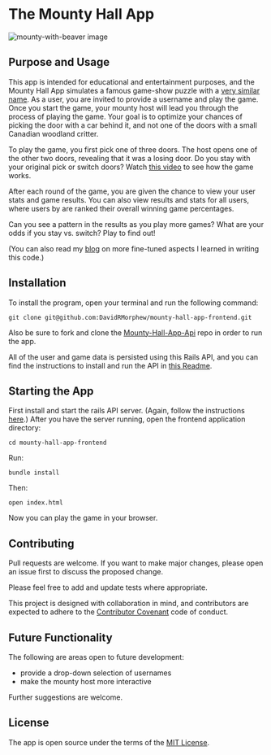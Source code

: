# The Mounty Hall App
![mounty-with-beaver image](https://i.imgur.com/fpSzJsN.png)
## Purpose and Usage

This app is intended for educational and entertainment purposes, and the Mounty Hall App simulates a famous game-show puzzle with a [very similar name](https://en.wikipedia.org/wiki/Monty_Hall_problem). As a user, you are invited to provide a username and play the game. Once you start the game, your mounty host will lead you through the process of playing the game. Your goal is to optimize your chances of picking the door with a car behind it, and not one of the doors with a small Canadian woodland critter.

To play the game, you first pick one of three doors. The host opens one of the other two doors, revealing that it was a losing door. Do you stay with your original pick or switch doors? Watch [this video](https://www.youtube.com/watch?v=5j0xTed6OY4) to see how the game works.

After each round of the game, you are given the chance to view your user stats and game results. You can also view results and stats for all users, where users by are ranked their overall winning game percentages.

Can you see a pattern in the results as you play more games? What are your odds if you stay vs. switch? Play to find out!

(You can also read my [blog](https://davidrmorphew.medium.com/losing-my-constants-in-a-javascript-gaming-app-snaking-camel-case-properties-for-a-ruby-based-api-c63c49f6ed54) on more fine-tuned aspects I learned in writing this code.)


## Installation
To install the program, open your terminal and run the following command:

```
git clone git@github.com:DavidRMorphew/mounty-hall-app-frontend.git

```

Also be sure to fork and clone the [Mounty-Hall-App-Api](https://github.com/DavidRMorphew/mounty-hall-app-api) repo in order to run the app.

All of the user and game data is persisted using this Rails API, and you can find the instructions to install and run the API in [this Readme](https://github.com/DavidRMorphew/mounty-hall-app-api/blob/main/README.md).

## Starting the App

First install and start the rails API server. (Again, follow the instructions [here](https://github.com/DavidRMorphew/mounty-hall-app-api/blob/main/README.md).) After you have the server running, open the frontend application directory:
```
cd mounty-hall-app-frontend
```
Run:
```
bundle install
```
Then:
```
open index.html
```

Now you can play the game in your browser.

## Contributing

Pull requests are welcome. If you want to make major changes, please open an issue first to discuss the proposed change.

Please feel free to add and update tests where appropriate.

This project is designed with collaboration in mind, and contributors are expected to adhere to the [Contributor Covenant](https://www.contributor-covenant.org/) code of conduct.

## Future Functionality

The following are areas open to future development:
- provide a drop-down selection of usernames
- make the mounty host more interactive

Further suggestions are welcome.

## License
The app is open source under the terms of the [MIT License](https://github.com/DavidRMorphew/mounty-hall-app-frontend/blob/main/LICENSE.txt).